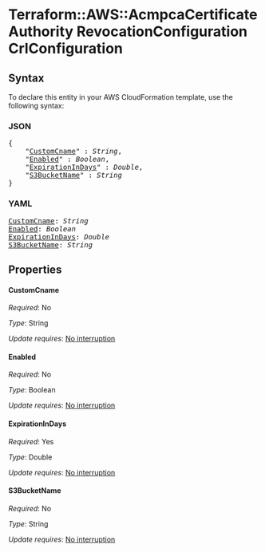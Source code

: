 # Terraform::AWS::AcmpcaCertificateAuthority RevocationConfiguration CrlConfiguration

## Syntax

To declare this entity in your AWS CloudFormation template, use the following syntax:

### JSON

<pre>
{
    "<a href="#customcname" title="CustomCname">CustomCname</a>" : <i>String</i>,
    "<a href="#enabled" title="Enabled">Enabled</a>" : <i>Boolean</i>,
    "<a href="#expirationindays" title="ExpirationInDays">ExpirationInDays</a>" : <i>Double</i>,
    "<a href="#s3bucketname" title="S3BucketName">S3BucketName</a>" : <i>String</i>
}
</pre>

### YAML

<pre>
<a href="#customcname" title="CustomCname">CustomCname</a>: <i>String</i>
<a href="#enabled" title="Enabled">Enabled</a>: <i>Boolean</i>
<a href="#expirationindays" title="ExpirationInDays">ExpirationInDays</a>: <i>Double</i>
<a href="#s3bucketname" title="S3BucketName">S3BucketName</a>: <i>String</i>
</pre>

## Properties

#### CustomCname

_Required_: No

_Type_: String

_Update requires_: [No interruption](https://docs.aws.amazon.com/AWSCloudFormation/latest/UserGuide/using-cfn-updating-stacks-update-behaviors.html#update-no-interrupt)

#### Enabled

_Required_: No

_Type_: Boolean

_Update requires_: [No interruption](https://docs.aws.amazon.com/AWSCloudFormation/latest/UserGuide/using-cfn-updating-stacks-update-behaviors.html#update-no-interrupt)

#### ExpirationInDays

_Required_: Yes

_Type_: Double

_Update requires_: [No interruption](https://docs.aws.amazon.com/AWSCloudFormation/latest/UserGuide/using-cfn-updating-stacks-update-behaviors.html#update-no-interrupt)

#### S3BucketName

_Required_: No

_Type_: String

_Update requires_: [No interruption](https://docs.aws.amazon.com/AWSCloudFormation/latest/UserGuide/using-cfn-updating-stacks-update-behaviors.html#update-no-interrupt)

